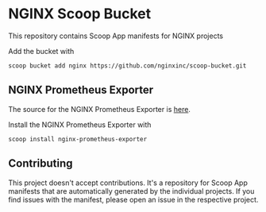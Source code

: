 # NGINX Scoop Bucket

This repository contains Scoop App manifests for NGINX projects

Add the bucket with

```console
scoop bucket add nginx https://github.com/nginxinc/scoop-bucket.git
```

## NGINX Prometheus Exporter

The source for the NGINX Prometheus Exporter is [here](https://github.com/nginxinc/nginx-prometheus-exporter).

Install the NGINX Prometheus Exporter with

```console
scoop install nginx-prometheus-exporter
```

## Contributing

This project doesn't accept contributions. It's a repository for Scoop App manifests that are automatically generated by the individual projects. If you find issues with the manifest, please open an issue in the respective project.
